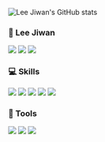 ![Lee Jiwan's GitHub stats](https://github-readme-stats.vercel.app/api?username=lee-jiwan&show_icons=true&theme=default)

### 👋 Lee Jiwan

<a href="https://www.instagram.com/dl_wldhks/"><img src="https://img.shields.io/badge/Instagram-db2973?style=flat-square&logo=Instagram&logoColor=white"/></a> 
<a href="https://leejiwan.tistory.com"><img src="https://img.shields.io/badge/Tistory-black?style=flat-square&logo=Blogger&logoColor=white"/></a> 
<a href="mailto://jiwani840@gmail.com"><img src="https://img.shields.io/badge/Gmail-EA4335?style=flat-square&logo=GMail&logoColor=white"/></a>

### 💻 Skills
<img src="https://img.shields.io/badge/HTML5-e34c26?style=flat-square&logo=html5&logoColor=white"/> <img src="https://img.shields.io/badge/CSS3-264de4?style=flat-square&logo=CSS3&logoColor=white"/> <img src="https://img.shields.io/badge/Javascript-FFEC4D?style=flat-square&logo=javascript&logoColor=white"/> <img src="https://img.shields.io/badge/PHP-474A8A?style=flat-square&logo=PHP&logoColor=white"/> <img src="https://img.shields.io/badge/Python-4b88be?style=flat-square&logo=Python&logoColor=white"/>

### 🔨 Tools
<img src="https://img.shields.io/badge/Visual Studio Code-0078d7?style=flat-square&logo=VisualStudioCode&logoColor=white"/> <img src="https://img.shields.io/badge/Linux-f3ce19?style=flat-square&logo=Linux&logoColor=white"/> <img src="https://img.shields.io/badge/Github-171515?style=flat-square&logo=Github&logoColor=white"/>
